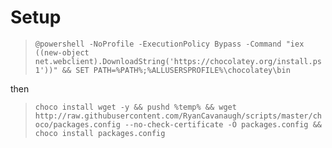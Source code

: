 # Setup

> `@powershell -NoProfile -ExecutionPolicy Bypass -Command "iex ((new-object net.webclient).DownloadString('https://chocolatey.org/install.ps1'))" && SET PATH=%PATH%;%ALLUSERSPROFILE%\chocolatey\bin`

then

> `choco install wget -y && pushd %temp% && wget http://raw.githubusercontent.com/RyanCavanaugh/scripts/master/choco/packages.config --no-check-certificate -O packages.config && choco install packages.config`
